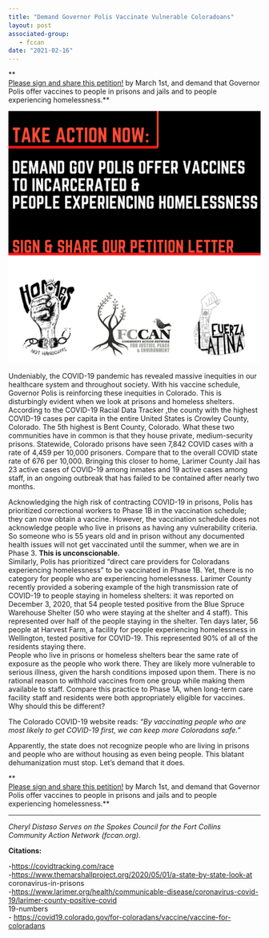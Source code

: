 ```yaml
---
title: "Demand Governor Polis Vaccinate Vulnerable Coloradoans"
layout: post
associated-group:
   - fccan
date: "2021-02-16"
---
```


**  
[Please sign and share this petition!](https://actionnetwork.org/petitions/urge-governor-polis-to-adopt-an-equitable-vaccine-schedule?source=direct_link&) by March 1st, and demand that Governor Polis offer vaccines to people in prisons and jails and to people experiencing homelessness.**

[![](media/Copy-of-Copy-of-Fuerza-Latina-Presents-1-1024x1024.png)](https://actionnetwork.org/petitions/urge-governor-polis-to-adopt-an-equitable-vaccine-schedule?source=direct_link&)

Undeniably, the COVID-19 pandemic has revealed massive inequities in our healthcare system and throughout society. With his vaccine schedule, Governor Polis is reinforcing these inequities in Colorado. This is disturbingly evident when we look at prisons and homeless shelters.  
According to the COVID-19 Racial Data Tracker ,the county with the highest COVID-19 cases per capita in the entire United States is Crowley County, Colorado. The 5th highest is Bent County, Colorado. What these two communities have in common is that they house private, medium-security prisons. Statewide, Colorado prisons have seen 7,842 COVID cases with a rate of 4,459 per 10,000 prisoners. Compare that to the overall COVID state rate of 676 per 10,000. 
Bringing this closer to home, Larimer County Jail has 23 active cases of COVID-19 among inmates and 19 active cases among staff, in an ongoing outbreak that has failed to be contained after nearly two months.

Acknowledging the high risk of contracting COVID-19 in prisons, Polis has prioritized correctional workers to Phase 1B in the vaccination schedule; they can now obtain a vaccine. However, the vaccination schedule does not acknowledge people who live in prisons as having any vulnerability criteria. So someone who is 55 years old and in prison without any documented health issues will not get vaccinated until the summer, when we are in Phase 3. **This is unconscionable.**  
Similarly, Polis has prioritized “direct care providers for Coloradans experiencing homelessness” to be vaccinated in Phase 1B. Yet, there is no category for people who are experiencing homelessness. Larimer County recently provided a sobering example of the high transmission rate of COVID-19 to people staying in homeless shelters: it was reported on December 3, 2020, that 54 people tested positive from the Blue Spruce Warehouse Shelter (50 who were staying at the shelter and 4 staff). This represented over half of the people staying in the shelter. Ten days later, 56 people at Harvest Farm, a facility for people experiencing homelessness in Wellington, tested positive for COVID-19. This represented 90% of all of the residents staying there.  
People who live in prisons or homeless shelters bear the same rate of exposure as the people who work there. They are likely more vulnerable to serious illness, given the harsh conditions imposed upon them. There is no rational reason to withhold vaccines from one group while making them available to staff. Compare this practice to Phase 1A, when long-term care facility staff and residents were both appropriately eligible for vaccines. Why should this be different?

  
The Colorado COVID-19 website reads: _“By vaccinating people who are most likely to get COVID-19 first, we can keep more Coloradans safe.”_

Apparently, the state does not recognize people who are living in prisons and people who are without housing as even being people. This blatant dehumanization must stop. Let’s demand that it does.

**  
[Please sign and share this petition!](https://actionnetwork.org/petitions/urge-governor-polis-to-adopt-an-equitable-vaccine-schedule?source=direct_link&) by March 1st, and demand that Governor Polis offer vaccines to people in prisons and jails and to people experiencing homelessness.**

* * *

_Cheryl Distaso Serves on the Spokes Council for the Fort Collins Community Action Network (fccan.org)._

**Citations:**

\-https://covidtracking.com/race  
\-https://www.themarshallproject.org/2020/05/01/a-state-by-state-look-at coronavirus-in-prisons  
\-https://www.larimer.org/health/communicable-disease/coronavirus-covid-19/larimer-county-positive-covid  
19-numbers  
\- https://covid19.colorado.gov/for-coloradans/vaccine/vaccine-for-coloradans
